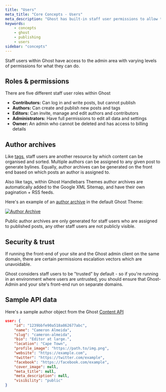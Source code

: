 ```yaml
---
title: "Users"
meta_title: "Core Concepts - Users"
meta_description: "Ghost has built-in staff user permissions to allow teams to collaborate effectively. Learn more about user permissions in Ghost."
keywords:
    - concepts
    - ghost
    - publishing
    - users
sidebar: "concepts"
---
```


Staff users within Ghost have access to the admin area with varying levels of permissions for what they can do.


## Roles & permissions

There are five different staff user roles within Ghost

- **Contributors:** Can log in and write posts, but cannot publish
- **Authors:** Can create and publish new posts and tags
- **Editors:** Can invite, manage and edit authors and contributors
- **Administrators:** Have full permissions to edit all data and settings
- **Owner:** An admin who cannot be deleted and has access to billing details


## Author archives

Like [tags](/concepts/tags/), staff users are another resource by which content can be organised and sorted. Multiple authors can be assigned to any given post to generate bylines. Equally, author archives can be generated on the front end based on which posts an author is assigned to.

Also like tags, within Ghost Handlebars Themes author archives are automatically added to the Google XML Sitemap, and have their own pagination + RSS feeds.

Here's an example of an [author archive](https://demo.ghost.io/author/martin/) in the default Ghost Theme:

[![Author Archive](/images/concepts/author-archive.jpg)](https://demo.ghost.io/author/martin/)

Public author archives are only generated for staff users who are assigned to published posts, any other staff users are not publicly visible.


## Security & trust

If running the front-end of your site and the Ghost admin client on the same domain, there are certain permissions escalation vectors which are unavoidable.

Ghost considers staff users to be "trusted" by default - so if you're running in an environment where users are untrusted, you should ensure that Ghost-Admin and your site's front-end run on separate domains.


## Sample API data

Here's a sample author object from the Ghost [Content API](/api/content/)

```JSON
user: {
    "id": "1239bbfe90a518a862677abc",
    "name": "Cameron Almeida",
    "slug": "cameron-almeida",
    "bio": "Editor at large.",
    "location": "Cape Town",
    "profile_image": "https://path.to/img.png",
    "website": "https://example.com",
    "twitter": "https://twitter.com/example",
    "facebook": "https://facebook.com/example",
    "cover_image": null,
    "meta_title": null,
    "meta_description": null,
    "visibility": "public"
}
```
